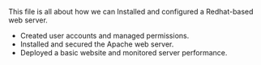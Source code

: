 This file is all about how we can Installed and configured a Redhat-based web server.
- Created user accounts and managed permissions.
- Installed and secured the Apache web server.
- Deployed a basic website and monitored server performance.

